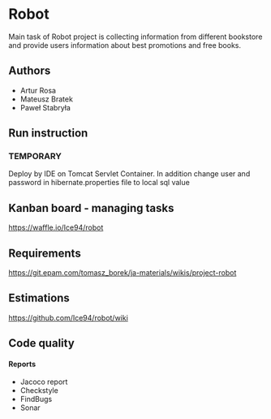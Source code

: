 
# Robot
Main task of Robot project is collecting information from different 
bookstore and provide users information about best promotions 
and free books.

## Authors

 - Artur Rosa
 - Mateusz Bratek
 - Paweł Stabryła 
  
## Run instruction 
 
### TEMPORARY 
    
   Deploy by IDE on Tomcat Servlet Container. 
   In addition change user and password in hibernate.properties file to local sql value
 

## Kanban board - managing tasks

https://waffle.io/Ice94/robot

## Requirements 

https://git.epam.com/tomasz_borek/ja-materials/wikis/project-robot

## Estimations

https://github.com/Ice94/robot/wiki

## Code quality

#### Reports
 - Jacoco report
 - Checkstyle
 - FindBugs
 - Sonar
  
 

